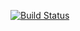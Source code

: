 [![Build Status](https://drone.io/bitbucket.org/sam_kinard/msg-parse/status.png)](https://drone.io/bitbucket.org/sam_kinard/msg-parse/latest)

